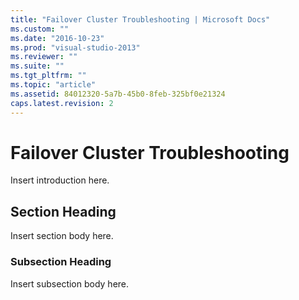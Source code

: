 ```yaml
---
title: "Failover Cluster Troubleshooting | Microsoft Docs"
ms.custom: ""
ms.date: "2016-10-23"
ms.prod: "visual-studio-2013"
ms.reviewer: ""
ms.suite: ""
ms.tgt_pltfrm: ""
ms.topic: "article"
ms.assetid: 84012320-5a7b-45b0-8feb-325bf0e21324
caps.latest.revision: 2
---
```

# Failover Cluster Troubleshooting
Insert introduction here.  
  
## Section Heading  
 Insert section body here.  
  
### Subsection Heading  
 Insert subsection body here.